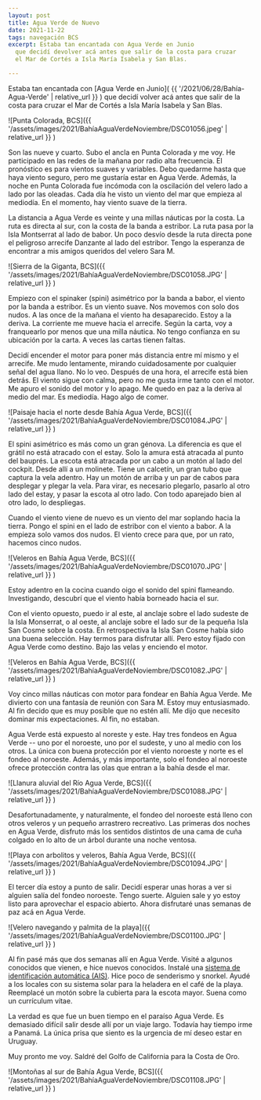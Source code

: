 ```yaml
---
layout: post
title: Agua Verde de Nuevo
date: 2021-11-22
tags: navegación BCS
excerpt: Estaba tan encantada con Agua Verde en Junio
  que decidí devolver acá antes que salir de la costa para cruzar
  el Mar de Cortés a Isla María Isabela y San Blas.

---
```


Estaba tan encantada con [Agua Verde en Junio](
  {{ '/2021/06/28/Bahía-Agua-Verde' | relative_url }}
)
que decidí volver acá antes que salir de la costa para cruzar
el Mar de Cortés a Isla María Isabela y San Blas.

![Punta Colorada, BCS]({{
  '/assets/images/2021/BahíaAguaVerdeNoviembre/DSC01056.jpeg' | relative_url }}
)

Son las nueve y cuarto. Subo el ancla en Punta Colorada y me voy.
He participado en las redes de la mañana por radio alta frecuencia.
El pronóstico es para vientos suaves y variables.
Debo quedarme hasta que haya viento seguro, pero me gustaría estar en Agua Verde.
Además, la noche en Punta Colorada fue incómoda con la oscilación del
velero lado a lado por las oleadas.
Cada día he visto un viento del mar que empieza al mediodía.
En el momento, hay viento suave de la tierra.

La distancia a Agua Verde es veinte y una millas náuticas por la costa.
La ruta es directa al sur, con la costa de la banda a estribor.
La ruta pasa por la Isla Montserrat al lado de babor.
Un poco desvío desde la ruta directa pone
el peligroso arrecife Danzante al lado del estribor.
Tengo la esperanza de encontrar a mis amigos queridos del velero Sara M.

![Sierra de la Giganta, BCS]({{
  '/assets/images/2021/BahíaAguaVerdeNoviembre/DSC01058.JPG' | relative_url }}
)

Empiezo con el spinaker (spini) asimétrico por la banda a babor, el viento
por la banda a estribor. Es un viento suave. Nos movemos con solo dos nudos.
A las once de la mañana el viento ha desaparecido. Estoy a la deriva.
La corriente me mueve hacia el arrecife. Según la carta, voy a franquearlo por
menos que una milla náutica. No tengo confianza en su ubicación por la carta.
A veces las cartas tienen faltas.

Decidí encender el motor para poner más distancia entre mí mismo y el arrecife.
Me mudo lentamente, mirando cuidadosamente por
cualquier señal del agua llano. No lo veo. Después de una hora, el arrecife
está bien detrás. El viento sigue con calma, pero no me gusta irme tanto
con el motor. Me apuro el sonido del motor y lo apago. Me quedo en paz a la
deriva al medio del mar. Es mediodía. Hago algo de comer.

![Paisaje hacia el norte desde Bahía Agua Verde, BCS]({{
  '/assets/images/2021/BahíaAguaVerdeNoviembre/DSC01084.JPG' | relative_url }}
)

El spini asimétrico es más como un gran génova. La diferencia es que
el grátil no está atracado con el estay. Solo la amura está atracada al punto
del bauprés. La escota está atracada por un cabo a un motón al lado del
cockpit. Desde allí a un molinete. Tiene un calcetín, un gran tubo que
captura la vela adentro. Hay un motón de arriba y un par de cabos para
desplegar y plegar la vela. Para virar, es necesario plegarlo, pasarlo al
otro lado del estay, y pasar la escota al otro lado. Con todo aparejado
bien al otro lado, lo despliegas.

Cuando el viento viene de nuevo es un viento del mar soplando hacia la
tierra. Pongo el spini en el lado de estribor con el viento a babor.
A la empieza solo vamos dos nudos. El viento crece para que, por un rato,
hacemos cinco nudos.

![Veleros en Bahía Agua Verde, BCS]({{
  '/assets/images/2021/BahíaAguaVerdeNoviembre/DSC01070.JPG' | relative_url }}
)

Estoy adentro en la cocina cuando oigo el sonido del spini flameando.
Investigando, descubrí que el viento había borneado hacia el sur.

Con el viento opuesto, puedo ir al este, al anclaje sobre el lado sudeste
de la Isla Monserrat, o al oeste, al anclaje sobre el lado sur de la pequeña
Isla San Cosme sobre la costa. En retrospectiva la Isla San Cosme había sido
una buena selección. Hay termos para disfrutar allí. Pero estoy fijado con
Agua Verde como destino. Bajo las velas y enciendo el motor.

![Veleros en Bahía Agua Verde, BCS]({{
  '/assets/images/2021/BahíaAguaVerdeNoviembre/DSC01082.JPG' | relative_url }}
)

Voy cinco millas náuticas con motor para fondear en Bahía Agua Verde.
Me divierto con una fantasía de reunión con Sara M. Estoy muy entusiasmado.
Al fin decido que es muy posible que no estén allí. Me dijo que necesito
dominar mis expectaciones. Al fin, no estaban.

Agua Verde está expuesto al noreste y este. Hay tres fondeos en Agua Verde --
uno por el noroeste, uno por el sudeste, y uno al medio con los otros.
La única con buena protección por el viento noroeste y norte es el fondeo
al noroeste. Además, y más importante, solo el fondeo al noroeste ofrece
protección contra las olas que entran a la bahía desde el mar.

![Llanura aluvial del Río Agua Verde, BCS]({{
  '/assets/images/2021/BahíaAguaVerdeNoviembre/DSC01088.JPG' | relative_url }}
)

Desafortunadamente, y naturalmente, el fondeo del noroeste está lleno con
otros veleros y un pequeño arrastrero recreativo. Las primeras dos noches
en Agua Verde, disfruto más los sentidos distintos de una cama de cuña
colgado en lo alto de un árbol durante una noche ventosa.

![Playa con arbolitos y veleros, Bahía Agua Verde, BCS]({{
  '/assets/images/2021/BahíaAguaVerdeNoviembre/DSC01094.JPG' | relative_url }}
)

El tercer día estoy a punto de salir. Decidí esperar unas horas a ver si
alguien salía del fondeo noroeste. Tengo suerte. Alguien sale y yo estoy listo
para aprovechar el espacio abierto. Ahora disfrutaré unas semanas de paz acá
en Agua Verde.

![Velero navegando y palmita de la playa]({{
  '/assets/images/2021/BahíaAguaVerdeNoviembre/DSC01100.JPG' | relative_url }}
)

Al fin pasé más que dos semanas allí en Agua Verde. Visité a algunos
conocidos que vienen, e hice nuevos conocidos. Instalé una
[sistema de identificación automática (AIS)][ais]. Hice poco de senderismo
y snorkel. Ayudé a los locales con su sistema solar para la heladera en
el café de la playa. Reemplacé un motón sobre la cubierta para la escota
mayor. Suena como un currículum vítae.

La verdad es que fue un buen tiempo en el paraíso Agua Verde.
Es demasiado difícil salir desde allí por un viaje largo.
Todavía hay tiempo irme a Panamá. La única prisa que siento es la
urgencia de mí deseo estar en Uruguay.

Muy pronto me voy. Saldré del Golfo de California para la Costa de Oro.

![Montoñas al sur de Bahía Agua Verde, BCS]({{
  '/assets/images/2021/BahíaAguaVerdeNoviembre/DSC01108.JPG' | relative_url }}
)

[ais]: https://es.wikipedia.org/wiki/Sistema_de_Identificaci%C3%B3n_Autom%C3%A1tica
  "Sistema de Identificación Automática"

